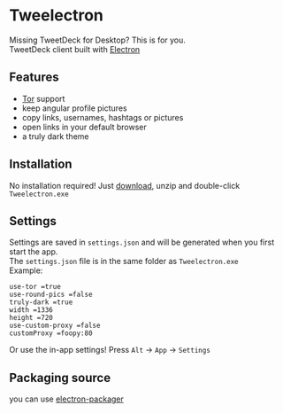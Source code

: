 # Tweelectron
Missing TweetDeck for Desktop? This is for you.<br>
TweetDeck client built with [Electron](https://electron.atom.io/)

## Features
- [Tor](https://www.torproject.org/) support
- keep angular profile pictures
- copy links, usernames, hashtags or pictures
- open links in your default browser
- a truly dark theme

## Installation
No installation required! Just [download](https://github.com/Plastikmensch/Tweelectron/releases), unzip and double-click `Tweelectron.exe`

## Settings
Settings are saved in `settings.json` and will be generated when you first start the app.<br>
The `settings.json` file is in the same folder as `Tweelectron.exe`<br>
Example:
```
use-tor =true
use-round-pics =false
truly-dark =true
width =1336
height =720
use-custom-proxy =false
customProxy =foopy:80
```
Or use the in-app settings! Press `Alt` -> `App` -> `Settings`
## Packaging source
you can use [electron-packager](https://github.com/electron-userland/electron-packager)
